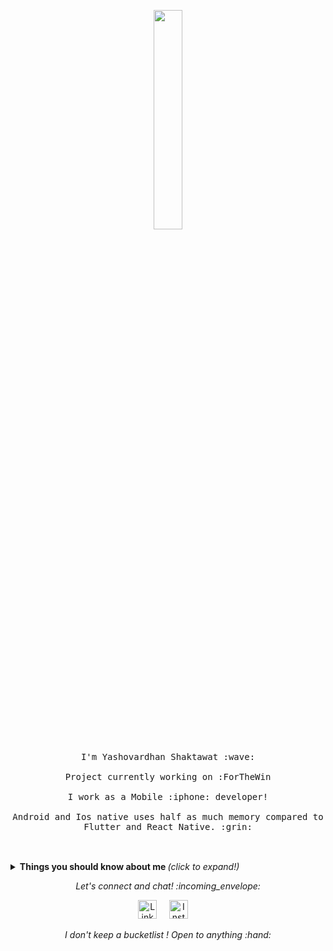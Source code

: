 <p align="center">
  <img src="https://cdn.lowgif.com/medium/fcaa3ba30c39af84-animation-image-for-android-mobile-wallpaper-images.gif" width="30%">
  <br><br>
  <samp>
    I'm Yashovardhan Shaktawat :wave:
    <br><br>
    Project currently working on :ForTheWin
    <br><br>
    I work as a Mobile :iphone:  developer!
    <br><br>
  Android and Ios native uses half as much memory compared to Flutter and React Native. :grin:
    <br><br>
 
  </samp>
</p>

<br>

<details>
  <summary> <b> Things you should know about me </b> <i>(click to expand!)</i> </summary>
  
  <br>
  
  [![Github Stats By Anurag](https://github-readme-stats.vercel.app/api?username=W0lFi3-IND&hide=["issues","stars"]&show_icons=true&title_color=fff&icon_color=2196F3&text_color=2196F3&bg_color=151515)](https://github.com/anuraghazra/github-readme-stats)

---

### - Languages and Tools...

<p align="center">

  <!-- For more icons please follow  https://github.com/MikeCodesDotNET/ColoredBadges -->

  <img src="https://github.com/Quadrified/Quadrified/blob/master/assets/svg/dev/languages/java.svg" alt="java" style="vertical-align:top; margin:4px">
    <img src="https://github.com/Quadrified/Quadrified/blob/master/assets/svg/dev/tools/visualstudio_code.svg" alt="vscode" style="vertical-align:top; margin:4px">
  <img src="https://github.com/Quadrified/Quadrified/blob/master/assets/svg/dev/misc/mobile.svg" alt="mobile_development" style="vertical-align:top; margin:4px">
    <img src="https://github.com/Quadrified/Quadrified/blob/master/assets/svg/dev/languages/python.svg" alt="python" style="vertical-align:top; margin:4px">
    <br>
    <p align="center">
   <img src="https://cdn.iconscout.com/icon/free/png-512/c-programming-569564.png"alt="c" style="vertical-align:top; margin:4px"; width="3%">
     <img src="https://cdn.iconscout.com/icon/free/png-256/c-plus-569563.png"alt="c++" style="vertical-align:top; margin:4px"; width="3%">
 <img src="https://www.fluttericon.com/logo_dart_192px.svg"width="3%" alt="dart" style="vertical-align:top; margin:4px">
  <img src="https://cdn.iconscout.com/icon/free/png-512/flutter-2038877-1720090.png" width="3%" alt="flutter" style="vertical-align:top; margin:4px">
   <img src="https://upload.wikimedia.org/wikipedia/commons/thumb/3/34/Android_Studio_icon.svg/1200px-Android_Studio_icon.svg.png"width="3%" alt="flutter" style="vertical-align:top; margin:4px">
  </p>


---

</p>

### - I'm currently...

- Improving my Android Development.
- Improving firebase database skillsets.
- Working on my Data-Structures and algorithms.
- Learning to develop hybrid apps using flutter.

---

</details>

<p align="center"> 
  <i> Let's connect and chat! :incoming_envelope: </i>
</p>

<p align="center">
  <a href="https://www.linkedin.com/in/yashovardhan-shaktawat-15823a164/"><img src="https://github.com/Quadrified/Quadrified/blob/master/assets/my_svgs/linkedin.svg" width="30px" alt="LinkedIn"></a> &nbsp; &nbsp;
  <a href="https://www.instagram.com/yashosss"><img src="https://github.com/Quadrified/Quadrified/blob/master/assets/my_svgs/instagram.svg" width="30px" alt="Instagram"></a> &nbsp; &nbsp;
 
</p>

<p align="center">
  <i> I don't keep a bucketlist ! Open to anything :hand: </i>
</p>

<br>
